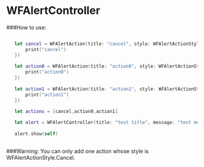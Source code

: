 # WFAlertController

###How to use: 

```swift

   let cancel = WFAlertAction(title: "cancel", style: WFAlertActionStyle.Cancel, handler:  {
       print("cancel")
   })
   
   let action0 = WFAlertAction(title: "action0", style: WFAlertActionStyle.Default, handler: {
       print("action0")
   })
   
   let action1 = WFAlertAction(title: "action1", style: WFAlertActionStyle.Default, handler: {
       print("action1")
   })

   let actions = [cancel,action0,action1]
   
   let alert = WFAlertController(title: "test title", message: "test message", style: WFAlertStyle.ActionSheet, actions: actions)
   
   alert.show(self)
        
```

###Warning: You can only add one action whose style is WFAlertActionStyle.Cancel.
